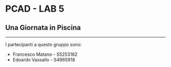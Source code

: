 # PCAD - LAB 5
## Una Giornata in Piscina
---

I partecipanti a questo gruppo sono:
+ Francesco Matano   - S5253162 
+ Edoardo   Vassallo - S4965918
